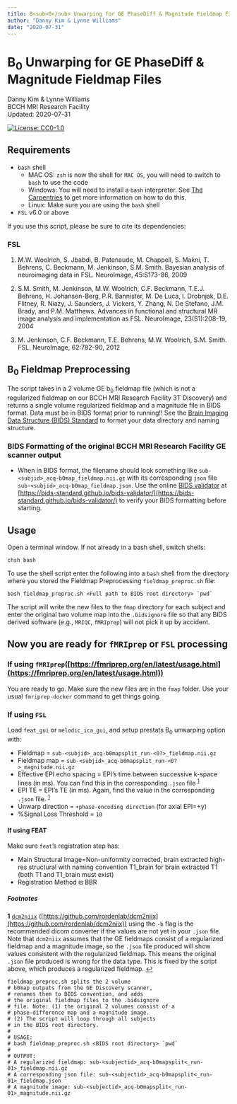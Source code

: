 ```yaml
---
title: B<sub>0</sub> Unwarping for GE PhaseDiff & Magnitude Fieldmap Files
author: "Danny Kim & Lynne Williams"
date: "2020-07-31"
---
```


# B<sub>0</sub> Unwarping for GE PhaseDiff & Magnitude Fieldmap Files
Danny Kim & Lynne Williams <br>
BCCH MRI Research Facility <br>
Updated: 2020-07-31 <br>

[![License: CC0-1.0](https://licensebuttons.net/l/zero/1.0/80x15.png)](LICENSE)

## Requirements
- `bash` shell 
  - MAC OS: `zsh` is now the shell for `MAC OS`, you will need to switch to `bash` to use the code
  - Windows: You will need to install a `bash` interpreter. See [The Carpentries](https://carpentries.org/) to get more information on how to do this.
  - Linux: Make sure you are using the `bash` shell
- `FSL` v6.0 or above

If you use this script, please be sure to cite its dependencies:
### FSL
1. M.W. Woolrich, S. Jbabdi, B. Patenaude, M. Chappell, S. Makni, T. Behrens, C. Beckmann, M. Jenkinson, S.M. Smith. Bayesian analysis of neuroimaging data in FSL. NeuroImage, 45:S173-86, 2009

2. S.M. Smith, M. Jenkinson, M.W. Woolrich, C.F. Beckmann, T.E.J. Behrens, H. Johansen-Berg, P.R. Bannister, M. De Luca, I. Drobnjak, D.E. Flitney, R. Niazy, J. Saunders, J. Vickers, Y. Zhang, N. De Stefano, J.M. Brady, and P.M. Matthews. Advances in functional and structural MR image analysis and implementation as FSL. NeuroImage, 23(S1):208-19, 2004

3. M. Jenkinson, C.F. Beckmann, T.E. Behrens, M.W. Woolrich, S.M. Smith. FSL. NeuroImage, 62:782-90, 2012 


## B<sub>0</sub> Fieldmap Preprocessing
The script takes in a 2 volume GE b<sub>0</sub> fieldmap file (which is not a regularized fieldmap on our BCCH MRI Research Facility 3T Discovery) and returns a single volume regularized fieldmap and a magnitude file in BIDS format. Data must be in BIDS format prior to running!! See the [Brain Imaging Data Structure (BIDS) Standard](https://bids.neuroimaging.io/) to format your data directory and naming structure.

### BIDS Formatting of the original BCCH MRI Research Facility GE scanner output
* When in BIDS format, the filename should look something like `sub-<subjid>_acq-b0map_fieldmap.nii.gz` with its corresponding `json` file `sub-<subjid>_acq-b0map_fieldmap.json`. Use the online [BIDS validator](https://bids-standard.github.io/bids-validator/) at [https://bids-standard.github.io/bids-validator/](https://bids-standard.github.io/bids-validator/) to verify your BIDS formatting before starting.

## Usage
Open a terminal window. If not already in a bash shell, switch shells:
```
chsh bash
```

To use the shell script enter the following into a `bash` shell from the directory where you stored the Fieldmap Preprocessing `fieldmap_preproc.sh` file:

```
bash fieldmap_preproc.sh <Full path to BIDS root directory> `pwd`
```

The script will write the new files to the `fmap` directory for each subject and enter the original two volume map into the `.bidsignore` file so that any BIDS derived software (e.g., `MRIQC`, `fMRIprep`) will not pick it up by accident.

## Now you are ready for `fMRIprep` or `FSL` processing
### If using `fMRIprep`([https://fmriprep.org/en/latest/usage.html](https://fmriprep.org/en/latest/usage.html))
You are ready to go.  Make sure the new files are in the `fmap` folder. Use your usual `fmriprep-docker` command to get things going.

### If using `FSL`
Load `feat_gui` or `melodic_ica_gui`, and setup prestats B<sub>0</sub> unwarping option with:
* Fieldmap = `sub-<subjid>_acq-b0mapsplit_run-<0?>_fieldmap.nii.gz`
* Fieldmap map = `sub-<subjid>_acq-b0mapsplit_run-<0?>_magnitude.nii.gz`
* Effective EPI echo spacing = EPI’s time between successive k-space lines (in ms). You can find this in the corresponding `.json` file <sup id="a1">[1](#f1)</sup>
* EPI TE = EPI’s TE (in ms). Again, find the value in the corresponding `.json` file. <sup id="a1">[1](#f2)</sup> 
* Unwarp direction = `+phase-encoding direction` (for axial EPI=+y)
* %Signal Loss Threshold = `10`

#### If using FEAT
Make sure `feat`’s registration step has:
* Main Structural Image=Non-uniformity corrected, brain extracted high-res structural with naming convention T1_brain for brain extracted T1 (both T1 and T1_brain must exist)
* Registration Method is BBR


##### Footnotes
<b id="f2"><b id="f1">1</b></b> [`dcm2niix`](https://github.com/rordenlab/dcm2niix) ([https://github.com/rordenlab/dcm2niix](https://github.com/rordenlab/dcm2niix)) using the `-b` flag is the recommended dicom converter if the values are not yet in your `.json` file. Note that `dcm2niix` assumes that the GE fieldmaps consist of a regularized fieldmap and a magnitude image, so the `.json` file produced will show values consistent with the regularized fieldmap. This means the original `.json` file produced is wrong for the data type.  This is fixed by the script above, which produces a regularized fieldmap. [↩](#a1)  



```
fieldmap_preproc.sh splits the 2 volume 
# b0map outputs from the GE Discovery scanner,
# renames them to BIDS convention, and adds
# the original fieldmap files to the .bidsignore
# file. Note: (1) the original 2 volumes consist of a 
# phase-difference map and a magnitude image.
# (2) The script will loop through all subjects 
# in the BIDS root directory. 
#
# USAGE:
# bash fieldmap_preproc.sh <BIDS root directory> `pwd`
#
# OUTPUT:
# A regularized fieldmap: sub-<subjectid>_acq-b0mapsplit<_run-01>_fieldmap.nii.gz 
# A corresponding json file: sub-<subjectid>_acq-b0mapsplit<_run-01>_fieldmap.json
# A magnitude image: sub-<subjectid>_acq-b0mapsplit<_run-01>_magnitude.nii.gz
```
